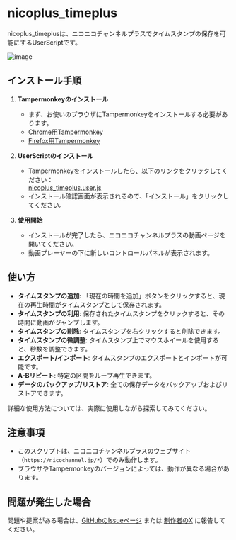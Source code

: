 # nicoplus_timeplus

nicoplus_timeplusは、ニコニコチャンネルプラスでタイムスタンプの保存を可能にするUserScriptです。

![image](https://github.com/yumemi-btn/nicoplus_timeplus/assets/64613246/36ad66a6-98e1-436f-b18d-0bbd79d2446f)

## インストール手順

1. **Tampermonkeyのインストール**
   - まず、お使いのブラウザにTampermonkeyをインストールする必要があります。
   - [Chrome用Tampermonkey](https://chrome.google.com/webstore/detail/tampermonkey/dhdgffkkebhmkfjojejmpbldmpobfkfo)
   - [Firefox用Tampermonkey](https://addons.mozilla.org/ja/firefox/addon/tampermonkey/)

2. **UserScriptのインストール**
   - Tampermonkeyをインストールしたら、以下のリンクをクリックしてください：  
     [nicoplus_timeplus.user.js](https://github.com/yumemi-btn/nicoplus_timeplus/raw/main/nicoplus_timeplus.user.js)
   - インストール確認画面が表示されるので、「インストール」をクリックしてください。

3. **使用開始**
   - インストールが完了したら、ニコニコチャンネルプラスの動画ページを開いてください。
   - 動画プレーヤーの下に新しいコントロールパネルが表示されます。

## 使い方

- **タイムスタンプの追加**: 「現在の時間を追加」ボタンをクリックすると、現在の再生時間がタイムスタンプとして保存されます。
- **タイムスタンプの利用**: 保存されたタイムスタンプをクリックすると、その時間に動画がジャンプします。
- **タイムスタンプの削除**: タイムスタンプを右クリックすると削除できます。
- **タイムスタンプの微調整**: タイムスタンプ上でマウスホイールを使用すると、秒数を調整できます。
- **エクスポート/インポート**: タイムスタンプのエクスポートとインポートが可能です。
- **A-Bリピート**: 特定の区間をループ再生できます。
- **データのバックアップ/リストア**: 全ての保存データをバックアップおよびリストアできます。

詳細な使用方法については、実際に使用しながら探索してみてください。

## 注意事項

- このスクリプトは、ニコニコチャンネルプラスのウェブサイト（`https://nicochannel.jp/*`）でのみ動作します。
- ブラウザやTampermonkeyのバージョンによっては、動作が異なる場合があります。

## 問題が発生した場合

問題や提案がある場合は、[GitHubのIssueページ](https://github.com/yumemi-btn/nicoplus_timeplus/issues) または [制作者のX](https://x.com/infinite_chain) に報告してください。
